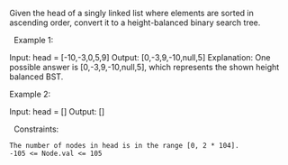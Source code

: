 Given the head of a singly linked list where elements are sorted in ascending order, convert it to a height-balanced binary search tree.

 
Example 1:

Input: head = [-10,-3,0,5,9]
Output: [0,-3,9,-10,null,5]
Explanation: One possible answer is [0,-3,9,-10,null,5], which represents the shown height balanced BST.


Example 2:

Input: head = []
Output: []


 
Constraints:


	The number of nodes in head is in the range [0, 2 * 104].
	-105 <= Node.val <= 105

